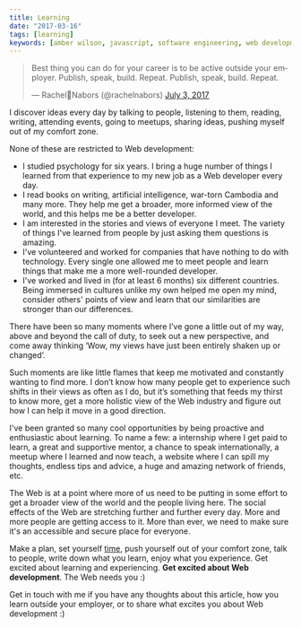 ```yaml
---
title: Learning
date: "2017-03-16"
tags: [learning]
keywords: [amber wilson, javascript, software engineering, web development, coding]
---
```


<blockquote>
    <p lang="en" dir="ltr">Best thing you can do for your career is to be active outside your employer. Publish, speak, build. Repeat.
        Publish, speak, build. Repeat.</p>&mdash; Rachel🦄Nabors (@rachelnabors) <a href="https://twitter.com/rachelnabors/status/881730920331452416">July 3, 2017</a>
</blockquote>


I discover ideas every day by talking to people, listening to them, reading, writing, attending events, going to meetups, sharing ideas, pushing myself out of my comfort zone.

None of these are restricted to Web development:

*   I studied psychology for six years. I bring a huge number of things I learned from that experience to my new job as a Web developer every day.
*   I read books on writing, artificial intelligence, war-torn Cambodia and many more. They help me get a broader, more informed view of the world, and this helps me be a better developer.
*   I am interested in the stories and views of everyone I meet. The variety of things I've learned from people by just asking them questions is amazing.
*   I've volunteered and worked for companies that have nothing to do with technology. Every single one allowed me to meet people and learn things that make me a more well-rounded developer.
*   I've worked and lived in (for at least 6 months) six different countries. Being immersed in cultures unlike my own helped me open my mind, consider others' points of view and learn that our similarities are stronger than our differences.

There have been so many moments where I’ve gone a little out of my way, above and beyond the call of duty, to seek out a new perspective, and come away thinking ‘Wow, my views have just been entirely shaken up or changed’.

Such moments are like little flames that keep me motivated and constantly wanting to find more. I don’t know how many people get to experience such shifts in their views as often as I do, but it’s something that feeds my thirst to know more, get a more holistic view of the Web industry and figure out how I can help it move in a good direction.

I've been granted so many cool opportunities by being proactive and enthusiastic about learning. To name a few: a internship where I get paid to learn, a great and supportive mentor, a chance to speak internationally, a meetup where I learned and now teach, a website where I can spill my thoughts, endless tips and advice, a huge and amazing network of friends, etc.

The Web is at a point where more of us need to be putting in some effort to get a broader view of the world and the people living here. The social effects of the Web are stretching further and further every day. More and more people are getting access to it. More than ever, we need to make sure it's an accessible and secure place for everyone.

Make a plan, set yourself [time](https://cirillocompany.de/pages/pomodoro-technique), push yourself out of your comfort zone, talk to people, write down what you learn, enjoy what you experience. Get excited about learning and experiencing. **Get excited about Web development**. The Web needs you :)

Get in touch with me if you have any thoughts about this article, how you learn outside your employer, or to share what excites you about Web development :)
